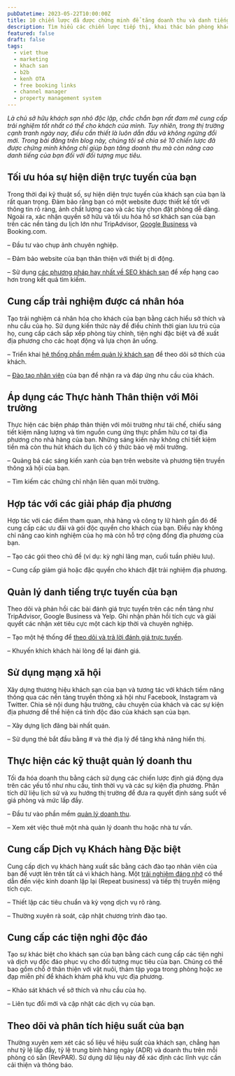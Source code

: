 ```yaml
---
pubDatetime: 2023-05-22T10:00:00Z
title: 10 chiến lược đã được chứng minh để tăng doanh thu và danh tiếng cho khách sạn nhỏ của bạn
description: Tìm hiểu các chiến lược tiếp thị, khai thác bán phòng khách sạn hiệu quả trong chuỗi bài viết sau của nhavantuonglai để áp dụng và đem lại hiệu quả thiết thực cho giải pháp của bạn.
featured: false
draft: false
tags:
  - viet thue
  - marketing
  - khach san
  - b2b
  - kenh OTA
  - free booking links
  - channel manager
  - property management system
---
```


_Là chủ sở hữu khách sạn nhỏ độc lập, chắc chắn bạn rất đam mê cung cấp trải nghiệm tốt nhất có thể cho khách của mình. Tuy nhiên, trong thị trường cạnh tranh ngày nay, điều cần thiết là luôn dẫn đầu và không ngừng đổi mới. Trong bài đăng trên blog này, chúng tôi sẽ chia sẻ 10 chiến lược đã được chứng minh không chỉ giúp bạn tăng doanh thu mà còn nâng cao danh tiếng của bạn đối với đối tượng mục tiêu._

## Tối ưu hóa sự hiện diện trực tuyến của bạn

Trong thời đại kỹ thuật số, sự hiện diện trực tuyến của khách sạn của bạn là rất quan trọng. Đảm bảo rằng bạn có một website được thiết kế tốt với thông tin rõ ràng, ảnh chất lượng cao và các tùy chọn đặt phòng dễ dàng. Ngoài ra, xác nhận quyền sở hữu và tối ưu hóa hồ sơ khách sạn của bạn trên các nền tảng du lịch lớn như TripAdvisor, [Google Business](https://nhavantuonglai.com/posts/huong-dan-day-du-ve-google-my-business-cho-cac-khach-san) và Booking.com.

– Đầu tư vào chụp ảnh chuyên nghiệp.

– Đảm bảo website của bạn thân thiện với thiết bị di động.

– Sử dụng [các phương pháp hay nhất về SEO khách sạn](https://nhavantuonglai.com/posts/huong-dan-hoan-chinh-ve-tiep-thi-cong-cu-tim-kiem-cho-khach-san-sem) để xếp hạng cao hơn trong kết quả tìm kiếm.

## Cung cấp trải nghiệm được cá nhân hóa

Tạo trải nghiệm cá nhân hóa cho khách của bạn bằng cách hiểu sở thích và nhu cầu của họ. Sử dụng kiến ​​thức này để điều chỉnh thời gian lưu trú của họ, cung cấp cách sắp xếp phòng tùy chỉnh, tiện nghi đặc biệt và đề xuất địa phương cho các hoạt động và lựa chọn ăn uống.

– Triển khai [hệ thống phần mềm quản lý khách sạn](https://nhavantuonglai.com/posts/) để theo dõi sở thích của khách.

– [Đào tạo nhân viên](https://nhavantuonglai.com/posts/) của bạn để nhận ra và đáp ứng nhu cầu của khách.

## Áp dụng các Thực hành Thân thiện với Môi trường

Thực hiện các biện pháp thân thiện với môi trường như tái chế, chiếu sáng tiết kiệm năng lượng và tìm nguồn cung ứng thực phẩm hữu cơ tại địa phương cho nhà hàng của bạn. Những sáng kiến ​​này không chỉ tiết kiệm tiền mà còn thu hút khách du lịch có ý thức bảo vệ môi trường.

– Quảng bá các sáng kiến ​​xanh của bạn trên website và phương tiện truyền thông xã hội của bạn.

– Tìm kiếm các chứng chỉ nhận liên quan môi trường.

## Hợp tác với các giải pháp địa phương

Hợp tác với các điểm tham quan, nhà hàng và công ty lữ hành gần đó để cung cấp các ưu đãi và gói độc quyền cho khách của bạn. Điều này không chỉ nâng cao kinh nghiệm của họ mà còn hỗ trợ cộng đồng địa phương của bạn.

– Tạo các gói theo chủ đề (ví dụ: kỳ nghỉ lãng mạn, cuối tuần phiêu lưu).

– Cung cấp giảm giá hoặc đặc quyền cho khách đặt trải nghiệm địa phương.

## Quản lý danh tiếng trực tuyến của bạn

Theo dõi và phản hồi các bài đánh giá trực tuyến trên các nền tảng như TripAdvisor, Google Business và Yelp. Ghi nhận phản hồi tích cực và giải quyết các nhận xét tiêu cực một cách kịp thời và chuyên nghiệp.

– Tạo một hệ thống để [theo dõi và trả lời đánh giá trực tuyến](https://nhavantuonglai.com/posts/lam-the-nao-de-tra-loi-cac-danh-gia-truc-tuyen-kinh-nghiem-tu-cac-quan-ly-khach-san).

– Khuyến khích khách hài lòng để lại đánh giá.

## Sử dụng mạng xã hội

Xây dựng thương hiệu khách sạn của bạn và tương tác với khách tiềm năng thông qua các nền tảng truyền thông xã hội như Facebook, Instagram và Twitter. Chia sẻ nội dung hậu trường, câu chuyện của khách và các sự kiện địa phương để thể hiện cá tính độc đáo của khách sạn của bạn.

– Xây dựng lịch đăng bài nhất quán.

– Sử dụng thẻ bắt đầu bằng # và thẻ địa lý để tăng khả năng hiển thị.

## Thực hiện các kỹ thuật quản lý doanh thu

Tối đa hóa doanh thu bằng cách sử dụng các chiến lược định giá động dựa trên các yếu tố như nhu cầu, tính thời vụ và các sự kiện địa phương. Phân tích dữ liệu lịch sử và xu hướng thị trường để đưa ra quyết định sáng suốt về giá phòng và mức lấp đầy.

– Đầu tư vào phần mềm [quản lý doanh thu](https://nhavantuonglai.com/posts/10-phuong-phap-hieu-qua-de-tang-adr-cho-khach-san-cua-ban).

– Xem xét việc thuê một nhà quản lý doanh thu hoặc nhà tư vấn.

## Cung cấp Dịch vụ Khách hàng Đặc biệt

Cung cấp dịch vụ khách hàng xuất sắc bằng cách đào tạo nhân viên của bạn để vượt lên trên tất cả vì khách hàng. Một [trải nghiệm đáng nhớ](https://nhavantuonglai.com/posts/lam-the-nao-de-dap-ung-va-vuot-qua-ky-vong-cua-khach-hang-tai-khach-san) có thể dẫn đến việc kinh doanh lặp lại (Repeat business) và tiếp thị truyền miệng tích cực.

– Thiết lập các tiêu chuẩn và kỳ vọng dịch vụ rõ ràng.

– Thường xuyên rà soát, cập nhật chương trình đào tạo.

## Cung cấp các tiện nghi độc đáo

Tạo sự khác biệt cho khách sạn của bạn bằng cách cung cấp các tiện nghi và dịch vụ độc đáo phục vụ cho đối tượng mục tiêu của bạn. Chúng có thể bao gồm chỗ ở thân thiện với vật nuôi, thảm tập yoga trong phòng hoặc xe đạp miễn phí để khách khám phá khu vực địa phương.

– Khảo sát khách về sở thích và nhu cầu của họ.

– Liên tục đổi mới và cập nhật các dịch vụ của bạn.

## Theo dõi và phân tích hiệu suất của bạn

Thường xuyên xem xét các số liệu về hiệu suất của khách sạn, chẳng hạn như tỷ lệ lấp đầy, tỷ lệ trung bình hàng ngày (ADR) và doanh thu trên mỗi phòng có sẵn (RevPAR). Sử dụng dữ liệu này để xác định các lĩnh vực cần cải thiện và thông báo.
